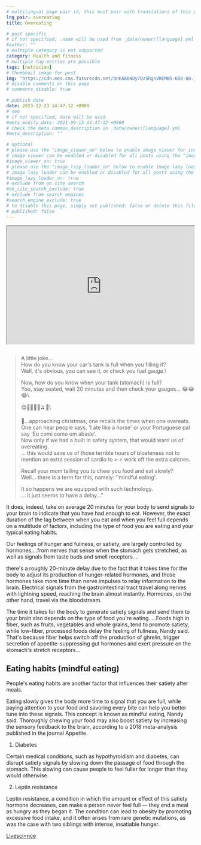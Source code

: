 ```yaml
---
# multilingual page pair id, this must pair with translations of this page. (This name must be unique)
lng_pair: overeating
title: Overeating

# post specific
# if not specified, .name will be used from _data/owner/[language].yml
#author: ""
# multiple category is not supported
category: Health and fitness
# multiple tag entries are possible
tags: [nutrician]
# thumbnail image for post
img: "https://cdn.mos.cms.futurecdn.net/QnEAB6NUy7Qz5RgnVREMW5-650-80.jpg"
# disable comments on this page
# comments_disable: true

# publish date
date: 2023-12-23 14:47:12 +0900
# seo
# if not specified, date will be used.
#meta_modify_date: 2021-09-13 14:47:12 +0900
# check the meta_common_description in _data/owner/[language].yml
#meta_description: ""

# optional
# please use the "image_viewer_on" below to enable image viewer for individual pages or posts (_posts/ or [language]/_posts folders).
# image viewer can be enabled or disabled for all posts using the "image_viewer_posts: true" setting in _data/conf/main.yml.
#image_viewer_on: true
# please use the "image_lazy_loader_on" below to enable image lazy loader for individual pages or posts (_posts/ or [language]/_posts folders).
# image lazy loader can be enabled or disabled for all posts using the "image_lazy_loader_posts: true" setting in _data/conf/main.yml.
#image_lazy_loader_on: true
# exclude from on site search
#on_site_search_exclude: true
# exclude from search engines
#search_engine_exclude: true
# to disable this page, simply set published: false or delete this file
# published: false
---
```


<!-- note must use embeded link for youtube to allow -->
<div style="position:relative;padding-bottom:56.25%;padding-top:35px;height:0;margin-bottom:2em;overflow:hidden">
    <iframe style="position:absolute;top:0;left:0;width:100%;height:100%"  src="https://www.youtube.com/embed/B3ZKUswxfs8?si=7ZYJC9VnDRvZDfuo" title="YouTube video player"  allowfullscreen>
    </iframe>
</div>

> A little joke...\
> How do you know your car's tank is full when you filling it?\
> Well, it's obvious, you can see it, or check you fuel gauge.\
>
> Now, how do you know when your tank (stomach) is full?\
> You, stay seated, wait 20 minutes and then check your gauges... 😂😂😂\
>
> 😋🍴🥑🥒🥕🫒💯\
>
> 🤔...approaching christmas, one recalls the times when one overeats.\
> One can hear people says, 'I ate like a horse' or your Portuguese pal say 'Eu comi como um abade'.\
> Now only if we had a built in safety system, that would warn us of overeating.\
> ... this would save us of those terrible hours of bloateness not to mention an extra session of cardio to > > work off the extra calories.
>
> Recall your mom telling you to chew you food and eat slowly?  
> Well... there is a term for this, namely: ''mindful eating'.
>
> It so happens we are equipped with such technology.  
> ... it just seems to have a delay..."

It does, indeed, take on average 20 minutes for your body to send signals to your brain to indicate that you have had enough to eat. However, the exact duration of the lag between when you eat and when you feel full depends on a multitude of factors, including the type of food you are eating and your typical eating habits.

Our feelings of hunger and fullness, or satiety, are largely controlled by hormones,...from nerves that sense when the stomach gets stretched, as well as signals from taste buds and smell receptors ...

there's a roughly 20-minute delay due to the fact that it takes time for the body to adjust its production of hunger-related hormones, and those hormones take more time than nerve impulses to relay information to the brain. Electrical signals from the gastrointestinal tract travel along nerves with lightning speed, reaching the brain almost instantly. Hormones, on the other hand, travel via the bloodstream.

The time it takes for the body to generate satiety signals and send them to your brain also depends on the type of food you're eating.
...Foods high in fiber, such as fruits, vegetables and whole grains, tend to promote satiety, while low-fiber, processed foods delay the feeling of fullness, Nandy said. That's because fiber helps switch off the production of ghrelin, trigger secretion of appetite-suppressing gut hormones and exert pressure on the stomach's stretch receptors...

## Eating habits (mindful eating)

People's eating habits are another factor that influences their satiety after meals.

Eating slowly gives the body more time to signal that you are full, while paying attention to your food and savoring every bite can help you better tune into these signals.
This concept is known as mindful eating, Nandy said. Thoroughly chewing your food may also boost satiety by increasing the sensory feedback to the brain, according to a 2018 meta-analysis published in the journal Appetite.

1. Diabetes

Certain medical conditions, such as hypothyroidism and diabetes, can disrupt satiety signals by slowing down the passage of food through the stomach. This slowing can cause people to feel fuller for longer than they would otherwise.

2. Leptin resistance

Leptin resistance, a condition in which the amount or effect of this satiety hormone decreases, can make a person never feel full — they end a meal as hungry as they began it. The condition can lead to obesity by promoting excessive food intake, and it often arises from rare genetic mutations, as was the case with two siblings with intense, insatiable hunger.

[Livesci=nce](https://www.livescience.com/health/food-diet/does-it-really-take-20-minutes-to-realize-youre-full)
